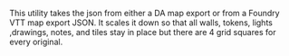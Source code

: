 This utility takes the json from either a DA map export or from a Foundry VTT map export JSON. It scales it down so that all walls, tokens, lights ,drawings, notes, and tiles stay in place but there are 4 grid squares for every original. 